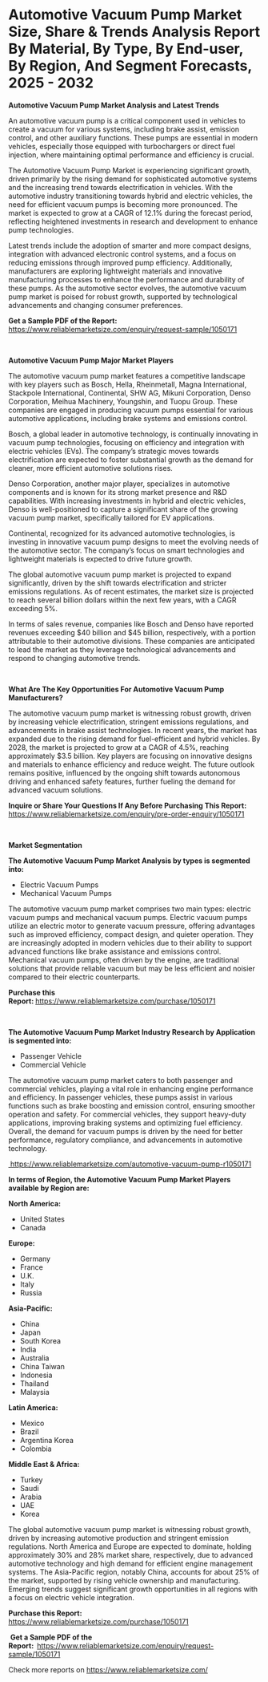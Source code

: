 <p><h1>Automotive Vacuum Pump Market Size, Share & Trends Analysis Report By Material, By Type, By End-user, By Region, And Segment Forecasts, 2025 - 2032</h1></p><p><strong>Automotive Vacuum Pump Market Analysis and Latest Trends</strong></p>
<p><p>An automotive vacuum pump is a critical component used in vehicles to create a vacuum for various systems, including brake assist, emission control, and other auxiliary functions. These pumps are essential in modern vehicles, especially those equipped with turbochargers or direct fuel injection, where maintaining optimal performance and efficiency is crucial.</p><p>The Automotive Vacuum Pump Market is experiencing significant growth, driven primarily by the rising demand for sophisticated automotive systems and the increasing trend towards electrification in vehicles. With the automotive industry transitioning towards hybrid and electric vehicles, the need for efficient vacuum pumps is becoming more pronounced. The market is expected to grow at a CAGR of 12.1% during the forecast period, reflecting heightened investments in research and development to enhance pump technologies.</p><p>Latest trends include the adoption of smarter and more compact designs, integration with advanced electronic control systems, and a focus on reducing emissions through improved pump efficiency. Additionally, manufacturers are exploring lightweight materials and innovative manufacturing processes to enhance the performance and durability of these pumps. As the automotive sector evolves, the automotive vacuum pump market is poised for robust growth, supported by technological advancements and changing consumer preferences.</p></p>
<p><strong>Get a Sample PDF of the Report:&nbsp;</strong> <a href="https://www.reliablemarketsize.com/enquiry/request-sample/1050171?utm_campaign=3092&utm_medium=2&utm_source=Github&utm_content=ia&utm_term=09042025&utm_id=automotive-vacuum-pump">https://www.reliablemarketsize.com/enquiry/request-sample/1050171</a></p>
<p>&nbsp;</p>
<p><strong>Automotive Vacuum Pump Major Market Players</strong></p>
<p><p>The automotive vacuum pump market features a competitive landscape with key players such as Bosch, Hella, Rheinmetall, Magna International, Stackpole International, Continental, SHW AG, Mikuni Corporation, Denso Corporation, Meihua Machinery, Youngshin, and Tuopu Group. These companies are engaged in producing vacuum pumps essential for various automotive applications, including brake systems and emissions control.</p><p>Bosch, a global leader in automotive technology, is continually innovating in vacuum pump technologies, focusing on efficiency and integration with electric vehicles (EVs). The company’s strategic moves towards electrification are expected to foster substantial growth as the demand for cleaner, more efficient automotive solutions rises.</p><p>Denso Corporation, another major player, specializes in automotive components and is known for its strong market presence and R&D capabilities. With increasing investments in hybrid and electric vehicles, Denso is well-positioned to capture a significant share of the growing vacuum pump market, specifically tailored for EV applications.</p><p>Continental, recognized for its advanced automotive technologies, is investing in innovative vacuum pump designs to meet the evolving needs of the automotive sector. The company’s focus on smart technologies and lightweight materials is expected to drive future growth.</p><p>The global automotive vacuum pump market is projected to expand significantly, driven by the shift towards electrification and stricter emissions regulations. As of recent estimates, the market size is projected to reach several billion dollars within the next few years, with a CAGR exceeding 5%.</p><p>In terms of sales revenue, companies like Bosch and Denso have reported revenues exceeding $40 billion and $45 billion, respectively, with a portion attributable to their automotive divisions. These companies are anticipated to lead the market as they leverage technological advancements and respond to changing automotive trends.</p></p>
<p>&nbsp;</p>
<p><strong>What Are The Key Opportunities For Automotive Vacuum Pump Manufacturers?</strong></p>
<p><p>The automotive vacuum pump market is witnessing robust growth, driven by increasing vehicle electrification, stringent emissions regulations, and advancements in brake assist technologies. In recent years, the market has expanded due to the rising demand for fuel-efficient and hybrid vehicles. By 2028, the market is projected to grow at a CAGR of 4.5%, reaching approximately $3.5 billion. Key players are focusing on innovative designs and materials to enhance efficiency and reduce weight. The future outlook remains positive, influenced by the ongoing shift towards autonomous driving and enhanced safety features, further fueling the demand for advanced vacuum solutions.</p></p>
<p><strong>Inquire or Share Your Questions If Any Before Purchasing This Report:</strong> <a href="https://www.reliablemarketsize.com/enquiry/pre-order-enquiry/1050171?utm_campaign=3092&utm_medium=2&utm_source=Github&utm_content=ia&utm_term=09042025&utm_id=automotive-vacuum-pump">https://www.reliablemarketsize.com/enquiry/pre-order-enquiry/1050171</a></p>
<p>&nbsp;</p>
<p><strong>Market Segmentation</strong></p>
<p><strong>The Automotive Vacuum Pump Market Analysis by types is segmented into:</strong></p>
<p><ul><li>Electric Vacuum Pumps</li><li>Mechanical Vacuum Pumps</li></ul></p>
<p><p>The automotive vacuum pump market comprises two main types: electric vacuum pumps and mechanical vacuum pumps. Electric vacuum pumps utilize an electric motor to generate vacuum pressure, offering advantages such as improved efficiency, compact design, and quieter operation. They are increasingly adopted in modern vehicles due to their ability to support advanced functions like brake assistance and emissions control. Mechanical vacuum pumps, often driven by the engine, are traditional solutions that provide reliable vacuum but may be less efficient and noisier compared to their electric counterparts.</p></p>
<p><strong>Purchase this Report:&nbsp;</strong><a href="https://www.reliablemarketsize.com/purchase/1050171?utm_campaign=3092&utm_medium=2&utm_source=Github&utm_content=ia&utm_term=09042025&utm_id=automotive-vacuum-pump">https://www.reliablemarketsize.com/purchase/1050171</a></p>
<p>&nbsp;</p>
<p><strong>The Automotive Vacuum Pump Market Industry Research by Application is segmented into:</strong></p>
<p><ul><li>Passenger Vehicle</li><li>Commercial Vehicle</li></ul></p>
<p><p>The automotive vacuum pump market caters to both passenger and commercial vehicles, playing a vital role in enhancing engine performance and efficiency. In passenger vehicles, these pumps assist in various functions such as brake boosting and emission control, ensuring smoother operation and safety. For commercial vehicles, they support heavy-duty applications, improving braking systems and optimizing fuel efficiency. Overall, the demand for vacuum pumps is driven by the need for better performance, regulatory compliance, and advancements in automotive technology.</p></p>
<p><a href="https://www.reliablemarketsize.com/automotive-vacuum-pump-r1050171?utm_campaign=3092&utm_medium=2&utm_source=Github&utm_content=ia&utm_term=09042025&utm_id=automotive-vacuum-pump">&nbsp;https://www.reliablemarketsize.com/automotive-vacuum-pump-r1050171</a></p>
<p><strong>In terms of Region, the Automotive Vacuum Pump Market Players available by Region are:</strong></p>
<p>
    <p> <strong> North America: </strong>
        <ul>
            <li>United States</li>
            <li>Canada</li>
        </ul>
        </p> 
    <p> <strong> Europe: </strong>
        <ul>
            <li>Germany</li>
            <li>France</li>
            <li>U.K.</li>
            <li>Italy</li>
            <li>Russia</li>
        </ul>
        </p> 
    <p> <strong> Asia-Pacific: </strong>
        <ul>
            <li>China</li>
            <li>Japan</li>
            <li>South Korea</li>
            <li>India</li>
            <li>Australia</li>
            <li>China Taiwan</li>
            <li>Indonesia</li>
            <li>Thailand</li>
            <li>Malaysia</li>
        </ul>
        </p> 
    <p> <strong> Latin America: </strong>
        <ul>
            <li>Mexico</li>
            <li>Brazil</li>
            <li>Argentina Korea</li>
            <li>Colombia</li>
        </ul>
        </p> 
    <p> <strong> Middle East & Africa: </strong>
        <ul>
            <li>Turkey</li>
            <li>Saudi</li>
            <li>Arabia</li>
            <li>UAE</li>
            <li>Korea</li>
        </ul>
    </p>
    </p>
<p><p>The global automotive vacuum pump market is witnessing robust growth, driven by increasing automotive production and stringent emission regulations. North America and Europe are expected to dominate, holding approximately 30% and 28% market share, respectively, due to advanced automotive technology and high demand for efficient engine management systems. The Asia-Pacific region, notably China, accounts for about 25% of the market, supported by rising vehicle ownership and manufacturing. Emerging trends suggest significant growth opportunities in all regions with a focus on electric vehicle integration.</p></p>
<p><strong>Purchase this Report: </strong><a href="https://www.reliablemarketsize.com/purchase/1050171?utm_campaign=3092&utm_medium=2&utm_source=Github&utm_content=ia&utm_term=09042025&utm_id=automotive-vacuum-pump">https://www.reliablemarketsize.com/purchase/1050171</a></p>
<p>&nbsp;<strong>Get a Sample PDF of the Report:&nbsp;&nbsp;</strong><a href="https://www.reliablemarketsize.com/enquiry/request-sample/1050171?utm_campaign=3092&utm_medium=2&utm_source=Github&utm_content=ia&utm_term=09042025&utm_id=automotive-vacuum-pump">https://www.reliablemarketsize.com/enquiry/request-sample/1050171</a></p>
<p><strong></strong></p>
<p>Check more reports on <a href="https://www.reliablemarketsize.com/?utm_campaign=3092&utm_medium=2&utm_source=Github&utm_content=ia&utm_term=09042025&utm_id=automotive-vacuum-pump">https://www.reliablemarketsize.com/</a></p>
